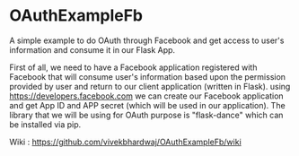 # OAuthExampleFb

A simple example to do OAuth through Facebook and get access to user's information and consume it in our Flask App.

First of all, we need to have a Facebook application registered with Facebook that will consume
user's information based upon the permission provided by user and return to our client application (written in Flask).
using https://developers.facebook.com we can create our Facebook application and get App ID and APP secret (which will be used in our application). 
The library that we will be using for OAuth purpose is "flask-dance" which can be installed via pip.

Wiki : https://github.com/vivekbhardwaj/OAuthExampleFb/wiki

